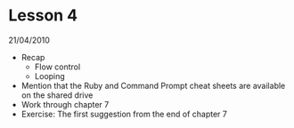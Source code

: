 # Lesson 4

21/04/2010

* Recap
  * Flow control
  * Looping
* Mention that the Ruby and Command Prompt cheat sheets are available on the shared drive
* Work through chapter 7
* Exercise: The first suggestion from the end of chapter 7
